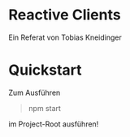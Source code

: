 # Reactive Clients
Ein Referat von Tobias Kneidinger

# Quickstart
Zum Ausführen  
> npm start

im Project-Root ausführen!
